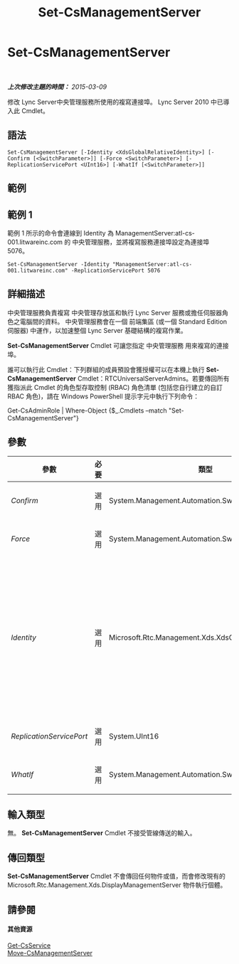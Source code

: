 ﻿---
title: Set-CsManagementServer
TOCTitle: Set-CsManagementServer
ms:assetid: 6607580d-f111-4dff-961a-71525bf2e482
ms:mtpsurl: https://technet.microsoft.com/zh-tw/library/Gg398465(v=OCS.15)
ms:contentKeyID: 49291142
ms.date: 08/10/2015
mtps_version: v=OCS.15
ms.translationtype: HT
---

# Set-CsManagementServer

 

_**上次修改主題的時間：** 2015-03-09_

修改 Lync Server中央管理服務所使用的複寫連接埠。 Lync Server 2010 中已導入此 Cmdlet。

## 語法

    Set-CsManagementServer [-Identity <XdsGlobalRelativeIdentity>] [-Confirm [<SwitchParameter>]] [-Force <SwitchParameter>] [-ReplicationServicePort <UInt16>] [-WhatIf [<SwitchParameter>]]

## 範例

## 範例 1

範例 1 所示的命令會連線到 Identity 為 ManagementServer:atl-cs-001.litwareinc.com 的 中央管理服務，並將複寫服務連接埠設定為連接埠 5076。

    Set-CsManagementServer -Identity "ManagementServer:atl-cs-001.litwareinc.com" -ReplicationServicePort 5076

## 詳細描述

中央管理服務負責複寫 中央管理存放區和執行 Lync Server 服務或擔任伺服器角色之電腦間的資料。 中央管理服務會在一個 前端集區 (或一個 Standard Edition 伺服器) 中運作，以加速整個 Lync Server 基礎結構的複寫作業。

**Set-CsManagementServer** Cmdlet 可讓您指定 中央管理服務 用來複寫的連接埠。

誰可以執行此 Cmdlet：下列群組的成員預設會獲授權可以在本機上執行 **Set-CsManagementServer** Cmdlet：RTCUniversalServerAdmins。若要傳回所有獲指派此 Cmdlet 的角色型存取控制 (RBAC) 角色清單 (包括您自行建立的自訂 RBAC 角色)，請在 Windows PowerShell 提示字元中執行下列命令：

Get-CsAdminRole | Where-Object {$\_.Cmdlets –match "Set-CsManagementServer"}

## 參數


<table>
<colgroup>
<col style="width: 25%" />
<col style="width: 25%" />
<col style="width: 25%" />
<col style="width: 25%" />
</colgroup>
<thead>
<tr class="header">
<th>參數</th>
<th>必要</th>
<th>類型</th>
<th>說明</th>
</tr>
</thead>
<tbody>
<tr class="odd">
<td><p><em>Confirm</em></p></td>
<td><p>選用</p></td>
<td><p>System.Management.Automation.SwitchParameter</p></td>
<td><p>在執行命令前先提示確認。</p></td>
</tr>
<tr class="even">
<td><p><em>Force</em></p></td>
<td><p>選用</p></td>
<td><p>System.Management.Automation.SwitchParameter</p></td>
<td><p>隱藏執行命令時可能發生的非嚴重錯誤訊息。</p></td>
</tr>
<tr class="odd">
<td><p><em>Identity</em></p></td>
<td><p>選用</p></td>
<td><p>Microsoft.Rtc.Management.Xds.XdsGlobalRelativeIdentity</p></td>
<td><p>中央管理服務 的唯一識別碼。例如：-Identity &quot;ManagementServer:atl-cs-001.litwareinc.com&quot;。</p>
<p>請注意，您可以省略前置詞 &quot;ManagementServer:&quot;指定 中央管理伺服器時，您可以省略首碼 &quot;MediationServer:&quot;。例如：-Identity &quot;atl-cs-001.litwareinc.com&quot;。</p></td>
</tr>
<tr class="even">
<td><p><em>ReplicationServicePort</em></p></td>
<td><p>選用</p></td>
<td><p>System.UInt16</p></td>
<td><p>中央管理服務 所使用之複寫連接埠的連接埠號碼。</p></td>
</tr>
<tr class="odd">
<td><p><em>WhatIf</em></p></td>
<td><p>選用</p></td>
<td><p>System.Management.Automation.SwitchParameter</p></td>
<td><p>說明執行命令時若不實際執行命令的後果。</p></td>
</tr>
</tbody>
</table>


## 輸入類型

無。 **Set-CsManagementServer** Cmdlet 不接受管線傳送的輸入。

## 傳回類型

**Set-CsManagementServer** Cmdlet 不會傳回任何物件或值，而會修改現有的 Microsoft.Rtc.Management.Xds.DisplayManagementServer 物件執行個體。

## 請參閱

#### 其他資源

[Get-CsService](get-csservice.md)  
[Move-CsManagementServer](move-csmanagementserver.md)

